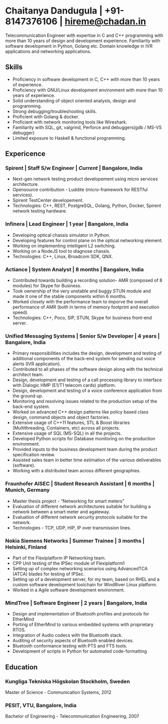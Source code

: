 # Chaitanya Dandugula | +91-8147376106 | hireme@chadan.in
Telecommunication Engineer with expertise in C and C++ programming with more than 10 years of design and development experience. 
Familiarity with software development in Python, Golang etc.
Domain knowledge in IVR applications and networking applications.

## Skills
* Proficiency in software development in C, C++ with more than 10 years of experience.
* Proficiency with GNU/Linux development environment with more than 10 years of experience.
* Solid understanding of object oriented analysis, design and programming.
* Strong debugging/troubleshooting skills.
* Proficient with Golang & docker.
* Proficient with network monitoring tools like Wireshark.
* Familiarity with SQL, git, valgrind, Perforce and debuggers(gdb / MS-VS debugger)
* Limited exposure to Haskell & functional programming.

## Expericence
### Spirent | Staff S/w Engineer | *Current* | Bangalore, India
  * Next-gen network testing product developement using micro services architecture.
  * Opensource contribution - Luddite (micro-framework for RESTful services).
  * Spirent TestCenter developement.
  * Technologies: C++, REST, PostgreSQL, Golang, Python, Docker, Spirent network testing hardware.
### Infinera | Lead Engineer | 1 year | Bangalore, India
  * Developing optical chassis simulator in Python.
  * Developing features for control plane on the optical networking element.
  * Working on implementing intelligent L2 switching.
  * Working on a NodeJS tool to diagnose chassis.
  * Technologies: C++, Linux, Broadcom SDK, QNX.
### Actiance | System Analyst | 8 months | Bangalore, India
 * Contributed towards building a recording solution- AMR (composed of 8 modules) for Skype for Business.
 * Took ownership of the very unstable and buggy STUN module and made it one of the stable components within 6 months.
 * Worked closely with the performance team to imporve the overall performance of AMR (both in terms of memory footprint and execution speed).
 * Technologies: C++, Poco, SIP, STUN, Skype for business front-end server.
### Unified Messaging Systems | Senior S/w Developer | 4 years | Bangalore, India
 * Primary responsibilities includes the design, development and testing of additional components of the back-end system for sending out voice alerts (IVR application).
 * Contributed to all phases of the software design along with the technical architect team.
 * Design, development and testing of a call processing library to interface with Dialogic HMP (E1/T1 telecom cards) platform.
 * Design, development and testing of a voice conference application from the ground up.
 * Monitoring and resolving issues related to the production setup of the back-end system.
 * Worked on advanced C++ design patterns like policy based class design, command objects and object factories.
 * Extensive usage of C++11 features, STL & Boost libraries (Multithreading, Containers, etc) across all projects.
 * Extensive usage of SQL (MS-SQL) in all the projects.
 * Developed Python scripts for Database monitoring on the production environment.
 * Provided inputs to the business development team during the product specification review.
 * Assisted sales team in better time estimation of the various deliverables (software).
 * Working with a distributed team across different geographies.
### Fraunhofer AISEC | Student Research Assistant | 6 months | Munich, Germany
 * Master thesis project - “Networking for smart meters”
 * Evaluation of different network architectures suitable for building a network between a smart meter and agateway.
 * Evaluation of different network security protocols suitable for the network.
 * Technologies - TCP, UDP, HIP, IP over transmission lines.
### Nokia Siemens Networks | Summer Trainee | 3 months | Helsinki, Finland
 * Part of the Flexiplatform IP Networking team.
 * CPP Unit testing of the IPSec module of Flexiplatform1
 * Setting up of complex networking scenarios using AdvancedTCA (ATCA) blades for testing of IPSec.
 * Setting up of a development server, for my team, based on RHEL and a custom software development toolchain for WindRiver Linux platform.
 * Worked in a Agile software development environment.
### MindTree | Software Engineer | 2 years | Bangalore, India
 * Design and implementation of Bluetooth profiles and protocols for EtherMind
 * Porting of EtherMind to various embedded systems with proprietary RTOS.
 * Integration of Audio codecs with the Bluetooth stack.
 * Auditing of security aspects of Bluetooth enabled devices.
 * Bluetooth conformance testing with PTS and FTS tools.
 * Development of scripts in Python for automated code-formatting
## Education
### Kungliga Tekniska Högskolan Stockholm, Sweden
Master of Science - Communication Systems, 2012
### PESIT, VTU, Bangalore, India
Bachelor of Engineering - Telecommunication Engineering, 2007
